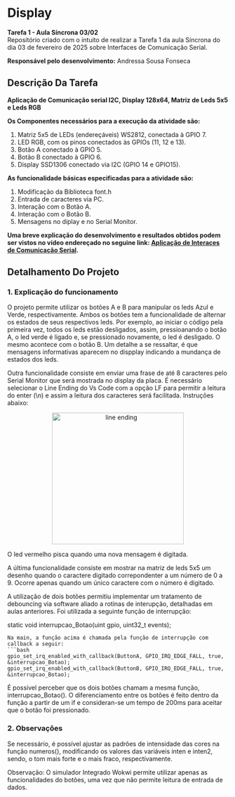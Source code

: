 # Display

__Tarefa 1 - Aula Síncrona 03/02__<br>
Repositório criado com o intuito de realizar a Tarefa 1 da aula Síncrona do dia 03 de fevereiro de 2025 sobre Interfaces de Comunicação Serial.

__Responsável pelo desenvolvimento:__
Andressa Sousa Fonseca

## Descrição Da Tarefa 
__Aplicação de Comunicação serial I2C, Display 128x64, Matriz de Leds 5x5 e Leds RGB__  <br>

__Os Componentes necessários para a execução da atividade são:__
1) Matriz 5x5 de LEDs (endereçáveis) WS2812, conectada à GPIO 7.
2) LED RGB, com os pinos conectados às GPIOs (11, 12 e 13).
3) Botão A conectado à GPIO 5.
4) Botão B conectado à GPIO 6.
5) Display SSD1306 conectado via I2C (GPIO 14 e GPIO15).

__As funcionalidade básicas especificadas para a atividade são:__
1) Modificação da Biblioteca font.h
2) Entrada de caracteres via PC.
3) Interação com o Botão A. 
4) Interação com o Botão B.
5) Mensagens no diplay e no Serial Monitor.


__Uma breve explicação do desenvolvimento e resultados obtidos podem ser vistos no vídeo endereçado no seguine link: [Aplicação de Interaces de Comunicação Serial](https://youtu.be/G0G2UHMJdV8?si=dBe-2z5vWocDKS_s).__

## Detalhamento Do Projeto

### 1. Explicação do funcionamento

O projeto permite utilizar os botões A e B para manipular os leds Azul e Verde, respectivamente. Ambos os botões tem a funcionalidade de alternar os estados de seus respectivos leds. Por exemplo, ao iniciar o código pela primeira vez, todos os leds estão desligados, assim, pressioanando o botão A, o led verde é ligado e, se pressionado novamente, o led é desligado. O mesmo acontece com o botão B. Um detalhe a se ressaltar, é que mensagens informativas aparecem no dispplay indicando a mundança de estados dos leds.

Outra funcionalidade consiste em enviar uma frase de até 8 caracteres pelo Serial Monitor que será mostrada no display da placa. É necessário selecionar o Line Ending do Vs Code com a opção LF para permitir a leitura do enter (\n) e assim a leitura dos caracteres será facilitada. Instruções abaixo:

<div align="center">
  <img src="https://github.com/user-attachments/assets/9a5a91d0-33e1-454a-9edb-52a6e12c4934" alt="line ending" width="300"/>
</div>

O led vermelho pisca quando uma nova mensagem é digitada.

A última funcionalidade consiste em mostrar na matriz de leds 5x5 um desenho quando o caractere digitado correpondenter a um número de 0 a 9. Ocorre apenas quando um único caractere com o número é digitado.

A utilização de dois botões permitiu implementar um tratamento de debouncing via software aliado a rotinas de interupção, detalhadas em aulas anteriores. Foi utilizada a seguinte função de interrupção:

static void interrupcao_Botao(uint gpio, uint32_t events);
```
Na main, a função acima é chamada pela função de interrupção com callback a seguir:
```bash
gpio_set_irq_enabled_with_callback(ButtonA, GPIO_IRQ_EDGE_FALL, true, &interrupcao_Botao);
gpio_set_irq_enabled_with_callback(ButtonB, GPIO_IRQ_EDGE_FALL, true, &interrupcao_Botao);
```
É possível perceber que os dois botões chamam a mesma função, interrupcao_Botao(). O diferenciamento entre os botões é feito dentro da função a partir de um if e consideran-se um tempo de 200ms para aceitar que o botão foi pressionado.

### 2. Observações
Se necessário, é possível ajustar as padrões de intensidade das cores na função numeros(), modificando os valores das variáveis inten e inten2, sendo, o tom mais forte e o mais fraco, respectivamente.

Observação: O simulador Integrado Wokwi permite utilizar apenas as funcionalidades do botões, uma vez que não permite leitura de entrada de dados.
